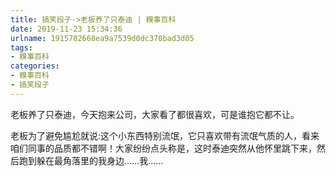 ```yaml
---
title: 搞笑段子->老板养了只泰迪 | 糗事百科
date: 2019-11-23 15:34:36
urlname: 1915702668ea9a7539d0dc370bad3d05
tags: 
- 糗事百科
categories:
- 糗事百科
- 搞笑段子
---
```

老板养了只泰迪，今天抱来公司，大家看了都很喜欢，可是谁抱它都不让。

老板为了避免尴尬就说:这个小东西特别流氓，它只喜欢带有流氓气质的人，看来咱们同事的品质都不错啊！大家纷纷点头称是，这时泰迪突然从他怀里跳下来，然后跑到躲在最角落里的我身边……我……


